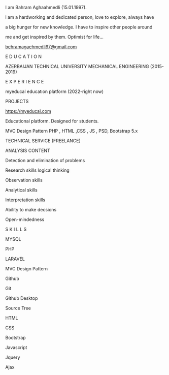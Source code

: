I am Bahram Aghaahmedli (15.01.1997).

l am a hardworking and dedicated person, love to explore, always have

a big hunger for new knowledge. l have to inspire other people around

me and get inspired by them. Optimist for life...

behramagaehmedli97@gmail.com

E D U C A T I O N

AZERBAIJAN TECHNICAL
UNIVERSITY
MECHANICAL ENGINEERING
(2015-2019)

E X P E R I E N C E

myeducal educatıon platform (2022-right now)

PROJECTS

https://myeducal.com

Educational platform. Designed for students.

MVC Design Pattern PHP , HTML ,CSS , JS , PSD, Bootstrap 5.x


TECHNICAL SERVICE (FREELANCE)

ANALYSIS CONTENT

Detection and elimination of problems

Research skills logical thinking

Observation skills

Analytical skills

Interpretation skills

Ability to make decsions

Open-mindedness

S K I L L S

MYSQL

PHP

LARAVEL

MVC Design Pattern

Github

Git

Github Desktop

Source Tree

HTML

CSS

Bootstrap

Javascript

Jquery

Ajax




